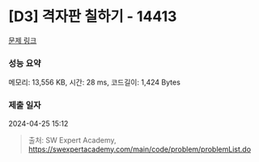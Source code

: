 # [D3] 격자판 칠하기 - 14413 

[문제 링크](https://swexpertacademy.com/main/code/problem/problemDetail.do?contestProbId=AYEXgKnKKg0DFARx) 

### 성능 요약

메모리: 13,556 KB, 시간: 28 ms, 코드길이: 1,424 Bytes

### 제출 일자

2024-04-25 15:12



> 출처: SW Expert Academy, https://swexpertacademy.com/main/code/problem/problemList.do